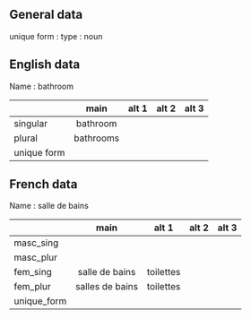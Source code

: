 ## General data

unique form :
type : noun

## English data

Name : bathroom

|             |   main    | alt 1 | alt 2 | alt 3 |
| :---------- | :-------: | :---: | :---: | ----- |
| singular    | bathroom  |       |       |       |
| plural      | bathrooms |       |       |       |
| unique form |           |       |       |       |

## French data

Name : salle de bains

|             |      main       |   alt 1   | alt 2 | alt 3 |
| :---------- | :-------------: | :-------: | :---: | :---: |
| masc_sing   |                 |           |       |       |
| masc_plur   |                 |           |       |       |
| fem_sing    | salle de bains  | toilettes |       |       |
| fem_plur    | salles de bains | toilettes |       |       |
| unique_form |                 |           |       |       |


